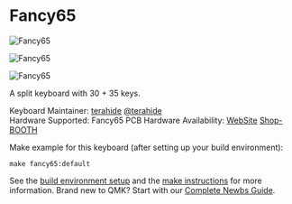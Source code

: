 Fancy65
===

![Fancy65](https://user-images.githubusercontent.com/52422659/61323391-dc628080-a84a-11e9-9c9b-1be5106f11e4.jpg)

![Fancy65](https://user-images.githubusercontent.com/52422659/61323403-e1bfcb00-a84a-11e9-93f6-a87ef32c6ad0.jpg)

![Fancy65](https://user-images.githubusercontent.com/52422659/61323435-f00de700-a84a-11e9-9510-c1706dcd7b9f.jpg)

A split keyboard with 30 + 35 keys.

Keyboard Maintainer: [terahide](https://github.com/tera-hide/) [@terahide](https://twitter.com/karin_terah)  
Hardware Supported: Fancy65 PCB
Hardware Availability: [WebSite](https://teramiya-lab.com/keyboard) [Shop-BOOTH](https://teramiya-lab.booth.pm/) 

Make example for this keyboard (after setting up your build environment):

    make fancy65:default

See the [build environment setup](https://docs.qmk.fm/#/getting_started_build_tools) and the [make instructions](https://docs.qmk.fm/#/getting_started_make_guide) for more information. Brand new to QMK? Start with our [Complete Newbs Guide](https://docs.qmk.fm/#/newbs).
